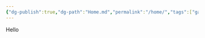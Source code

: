 ```yaml
---
{"dg-publish":true,"dg-path":"Home.md","permalink":"/home/","tags":["gardenEntry"],"created":"2024-11-19T17:19:04.817+03:00","updated":"2024-11-19T19:27:09.491+03:00"}
---
```


Hello